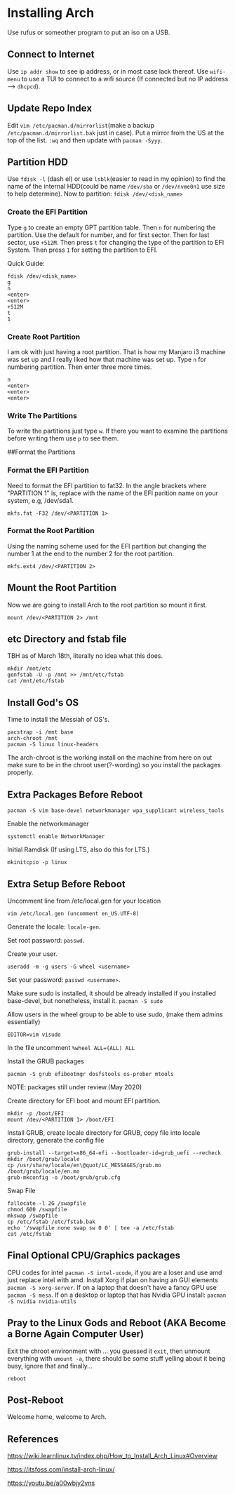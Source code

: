 # Installing Arch


Use rufus or someother program to put an iso on a USB.

## Connect to Internet
Use `ip addr show` to see ip address, or in most case lack thereof.
Use `wifi-menu` to use a TUI to connect to a wifi source
(If connected but no IP address --> `dhcpcd`).

## Update Repo Index
Edit `vim /etc/pacman.d/mirrorlist`(make a backup `/etc/pacman.d/mirrorlist.bak` just in case). Put a mirror from
the US at the top of the list. `:wq` and then update with `pacman -Syyy`.

## Partition HDD
Use `fdisk -l` (dash el) or use `lsblk`(easier to read in my opinion) to find the name of the internal HDD(could be name `/dev/sba` or `/dev/nvme0n1` use size to help determine).
Now to partition: `fdisk /dev/<disk_name>`

### Create the EFI Partition
Type `g` to create an empty GPT partition table. Then `n` for numbering the partition. Use the default for number, and for first sector. Then for last sector, use `+512M`. Then press `t` for changing the type of the partition to EFI System. Then press `1` for setting the partition to EFI.

Quick Guide:
```
fdisk /dev/<disk_name>
g
n
<enter>
<enter>
+512M
t
1
```

### Create Root Partition
I am ok with just having a root partition. That is how my Manjaro i3 machine was set up and I really liked how that machine was set up. Type `n` for numbering partition. Then enter three more times.
```
n
<enter>
<enter>
<enter>
```

### Write The Partitions
To write the partitions just type `w`. If there you want to examine the partitions before writing them use `p` to see them.


##Format the Partitions
### Format the EFI Partition 
Need to format the EFI partition to fat32. In the angle brackets where "PARTITION 1" is, replace with the name of the EFI parition name on your system, e.g, /dev/sda1.
```
mkfs.fat -F32 /dev/<PARTITION 1>
```

### Format the Root Partition
Using the naming scheme used for the EFI partition but changing the number 1 at the end to the number 2 for the root partition.  
```
mkfs.ext4 /dev/<PARTITION 2>
```

## Mount the Root Partition
Now we are going to install Arch to the root partition so mount it first.
```
mount /dev/<PARTITION 2> /mnt
```

## etc Directory and fstab file
TBH as of March 18th, literally no idea what this does.
```
mkdir /mnt/etc
genfstab -U -p /mnt >> /mnt/etc/fstab
cat /mnt/etc/fstab
```

## Install God's OS
Time to install the Messiah of OS's.
```
pacstrap -i /mnt base
arch-chroot /mnt
pacman -S linux linux-headers
```
The arch-chroot is the working install on the machine from here on out make sure to be in the chroot user(?-wording) so you install the packages properly.


## Extra Packages Before Reboot
```
pacman -S vim base-devel networkmanager wpa_supplicant wireless_tools
```
Enable the networkmanager
```
systemctl enable NetworkManager
```

Initial Ramdisk (If using LTS, also do this for LTS.)
```
mkinitcpio -p linux
```

## Extra Setup Before Reboot
Uncomment line from /etc/local.gen for your location
```
vim /etc/local.gen (uncomment en_US.UTF-8)
```

Generate the locale: `locale-gen`.

Set root password: `passwd`.

Create your user.
```
useradd -m -g users -G wheel <username>
```

Set your password: `passwd <username>`.

Make sure sudo is installed, it should be already installed if you installed base-devel, but nonetheless, install it. `pacman -S sudo`

Allow users in the wheel group to be able to use sudo, (make them admins essentially)
```
EDITOR=vim visudo
```
In the file uncomment `%wheel ALL=(ALL) ALL`

Install the GRUB packages
```
pacman -S grub efibootmgr dosfstools os-prober mtools
```
NOTE: packages still under review.(May 2020)

Create directory for EFI boot and mount EFI partition.
```
mkdir -p /boot/EFI
mount /dev/<PARTITION 1> /boot/EFI
```

Install GRUB, create locale directory for GRUB, copy file into locale directory, generate the config file
```
grub-install --target=x86_64-efi --bootloader-id=grub_uefi --recheck
mkdir /boot/grub/locale
cp /usr/share/locale/en\@quot/LC_MESSAGES/grub.mo /boot/grub/locale/en.mo
grub-mkconfig -o /boot/grub/grub.cfg
```

Swap File
```
fallocate -l 2G /swapfile
chmod 600 /swapfile
mkswap /swapfile
cp /etc/fstab /etc/fstab.bak
echo '/swapfile none swap sw 0 0' | tee -a /etc/fstab
cat /etc/fstab
```

## Final Optional CPU/Graphics packages
CPU codes for intel `pacman -S intel-ucode`, if you are a loser and use amd just replace intel with amd. Install Xorg if plan on having an GUI elements `pacman -S xorg-server`. If on a laptop that doesn't have a fancy GPU use `pacman -S mesa`. If on a desktop or laptop that has Nvidia GPU install: `pacman -S nvidia nvidia-utils`

## Pray to the Linux Gods and Reboot (AKA Become a Borne Again Computer User)
Exit the chroot environment with ... you guessed it `exit`, then unmount everything with `umount -a`, there should be some stuff yelling about it being busy, ignore that and finally...


`reboot`



## Post-Reboot
Welcome home, welcome to Arch.


## References

https://wiki.learnlinux.tv/index.php/How_to_Install_Arch_Linux#Overview

https://itsfoss.com/install-arch-linux/

https://youtu.be/a00wbjy2vns

